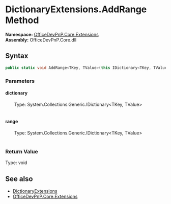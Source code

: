 # DictionaryExtensions.AddRange Method  
  

**Namespace:** [OfficeDevPnP.Core.Extensions](OfficeDevPnP.Core.Extensions.md)  
**Assembly:** OfficeDevPnP.Core.dll  
## Syntax
```C#
public static void AddRange<TKey, TValue>(this IDictionary<TKey, TValue> dictionary, IDictionary<TKey, TValue> range)
```
### Parameters
#### dictionary  
&emsp;&emsp;Type: System.Collections.Generic.IDictionary&lt;TKey, TValue&gt;  
&emsp;&emsp;  

  

#### range  
&emsp;&emsp;Type: System.Collections.Generic.IDictionary&lt;TKey, TValue&gt;  
&emsp;&emsp;  

  

### Return Value
Type: void  

## See also
- [DictionaryExtensions](OfficeDevPnP.Core.Extensions.DictionaryExtensions.md) 
- [OfficeDevPnP.Core.Extensions](OfficeDevPnP.Core.Extensions.md) 
